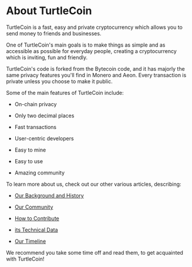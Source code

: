 # About TurtleCoin

TurtleCoin is a fast, easy and private cryptocurrency which allows you to send money to friends and businesses.

One of TurtleCoin's main goals is to make things as simple and as accessible as possible for everyday people, creating a cryptocurrency which is inviting, fun and friendly.

TurtleCoin's code is forked from the Bytecoin code, and it has majorly the same privacy features you'll find in Monero and Aeon. Every transaction is private unless you choose to make it public.

Some of the main features of TurtleCoin include:

- On-chain privacy

- Only two decimal places

- Fast transactions

- User-centric developers

- Easy to mine

- Easy to use

- Amazing community



To learn more about us, check out our other various articles, describing:

- [Our Background and History](Background-and-History)

- [Our Community](Community)

- [How to Contribute](Contributing)

- [its Technical Data](Technical-Data)

- [Our Timeline](Timeline) 

We recommend you take some time off and read them, to get acquainted with TurtleCoin!
